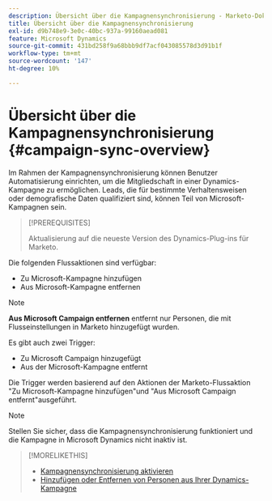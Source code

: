 ```yaml
---
description: Übersicht über die Kampagnensynchronisierung - Marketo-Dokumente - Produktdokumentation
title: Übersicht über die Kampagnensynchronisierung
exl-id: d9b748e9-3e0c-40bc-937a-99160aead081
feature: Microsoft Dynamics
source-git-commit: 431bd258f9a68bbb9df7acf043085578d3d91b1f
workflow-type: tm+mt
source-wordcount: '147'
ht-degree: 10%

---
```


# Übersicht über die Kampagnensynchronisierung {#campaign-sync-overview}

Im Rahmen der Kampagnensynchronisierung können Benutzer Automatisierung einrichten, um die Mitgliedschaft in einer Dynamics-Kampagne zu ermöglichen. Leads, die für bestimmte Verhaltensweisen oder demografische Daten qualifiziert sind, können Teil von Microsoft-Kampagnen sein.

>[!PREREQUISITES]
>
>Aktualisierung auf die neueste Version des Dynamics-Plug-ins für Marketo.

Die folgenden Flussaktionen sind verfügbar:

* Zu Microsoft-Kampagne hinzufügen
* Aus Microsoft-Kampagne entfernen

>[!NOTE]
>
>**Aus Microsoft Campaign entfernen** entfernt nur Personen, die mit Flusseinstellungen in Marketo hinzugefügt wurden.

Es gibt auch zwei Trigger:

* Zu Microsoft Campaign hinzugefügt
* Aus der Microsoft-Kampagne entfernt

Die Trigger werden basierend auf den Aktionen der Marketo-Flussaktion &quot;Zu Microsoft-Kampagne hinzufügen&quot;und &quot;Aus Microsoft Campaign entfernt&quot;ausgeführt.

>[!NOTE]
>
>Stellen Sie sicher, dass die Kampagnensynchronisierung funktioniert und die Kampagne in Microsoft Dynamics nicht inaktiv ist.

>[!MORELIKETHIS]
>
>* [Kampagnensynchronisierung aktivieren](/help/marketo/product-docs/crm-sync/microsoft-dynamics-sync/microsoft-dynamics-sync-details/enable-campaign-sync.md)
>* [Hinzufügen oder Entfernen von Personen aus Ihrer Dynamics-Kampagne](/help/marketo/product-docs/core-marketo-concepts/smart-campaigns/microsoft-dynamics-flow-actions/add-or-remove-people-from-your-dynamics-campaign.md)
